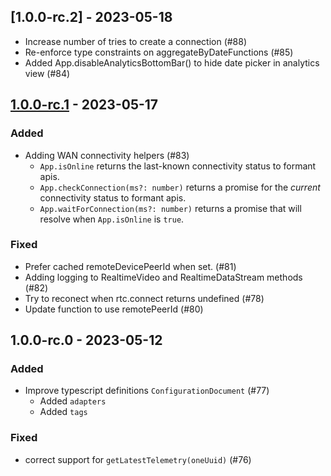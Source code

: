 ## [1.0.0-rc.2] - 2023-05-18
- Increase number of tries to create a connection (#88)
- Re-enforce type constraints on aggregateByDateFunctions (#85)
- Added App.disableAnalyticsBottomBar() to hide date picker in analytics view (#84)

## [1.0.0-rc.1] - 2023-05-17

### Added

- Adding WAN connectivity helpers (#83)
  - `App.isOnline` returns the last-known connectivity status to formant apis.
  - `App.checkConnection(ms?: number)` returns a promise for the _current_ connectivity status to formant apis.
  - `App.waitForConnection(ms?: number)` returns a promise that will resolve when `App.isOnline` is `true`. 

### Fixed
- Prefer cached remoteDevicePeerId when set.  (#81)
- Adding logging to RealtimeVideo and RealtimeDataStream methods (#82)
- Try to reconect when rtc.connect returns undefined (#78)
- Update function to use remotePeerId (#80)

## 1.0.0-rc.0 - 2023-05-12

### Added
- Improve typescript definitions `ConfigurationDocument` (#77)
  - Added `adapters`
  - Added `tags` 

### Fixed
- correct support for `getLatestTelemetry(oneUuid)` (#76)


[1.0.0-rc.1]: https://github.com/FormantIO/toolkit/compare/release/data-sdk/1.0.0-rc.0..release/data-sdk/1.0.0-rc.1~
